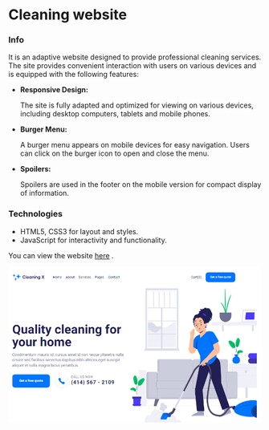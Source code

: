 <h1>Cleaning website</h1>

<h3>Info</h3>
<p>
  It is an adaptive website designed to provide professional cleaning services. 
  The site provides convenient interaction with users on various devices and is equipped with the following features:
</p>
<ul>
  <li>
    <p><b>Responsive Design:</b></p>
    <p>The site is fully adapted and optimized for viewing on various devices, including desktop computers, tablets and mobile phones.</p>
  </li>
  <li>
    <p><b>Burger Menu:</b></p>
    <p>A burger menu appears on mobile devices for easy navigation. Users can click on the burger icon to open and close the menu.</p>
  </li>
  <li>
    <p><b>Spoilers:</b></p>
    <p>Spoilers are used in the footer on the mobile version for compact display of information.</p>
  </li>
</ul>

<h3>Technologies</h3>
<ul>
  <li>HTML5, CSS3 for layout and styles.</li>
  <li>JavaScript for interactivity and functionality.</li>
</ul>

<p>You can view the website <a href="https://cleaning23.netlify.app/">here</a> .</p>
<img src="https://github.com/zHelga/Cleaning-site/raw/main/img/screenshot.png" />
